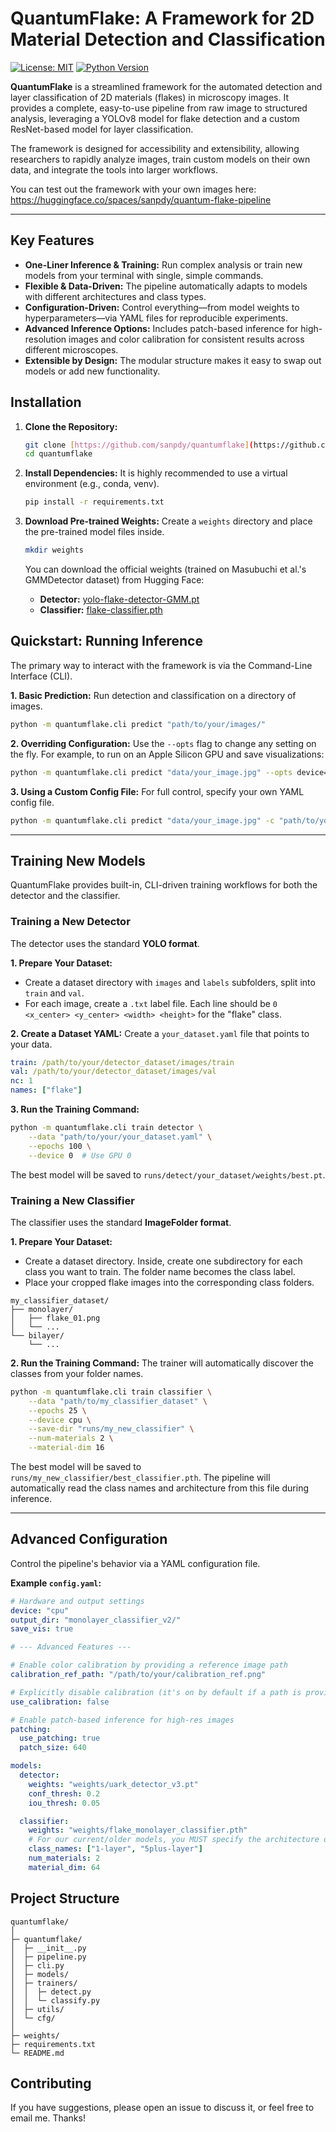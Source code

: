 # QuantumFlake: A Framework for 2D Material Detection and Classification

[![License: MIT](https://img.shields.io/badge/License-MIT-yellow.svg)](https://opensource.org/licenses/MIT)
[![Python Version](https://img.shields.io/badge/python-3.8%2B-blue.svg)](https://www.python.org/downloads/)

**QuantumFlake** is a streamlined framework for the automated detection and layer classification of 2D materials (flakes) in microscopy images. It provides a complete, easy-to-use pipeline from raw image to structured analysis, leveraging a YOLOv8 model for flake detection and a custom ResNet-based model for layer classification.

The framework is designed for accessibility and extensibility, allowing researchers to rapidly analyze images, train custom models on their own data, and integrate the tools into larger workflows.

You can test out the framework with your own images here: https://huggingface.co/spaces/sanpdy/quantum-flake-pipeline

---

## Key Features

- **One-Liner Inference & Training:** Run complex analysis or train new models from your terminal with single, simple commands.
- **Flexible & Data-Driven:** The pipeline automatically adapts to models with different architectures and class types.
- **Configuration-Driven:** Control everything—from model weights to hyperparameters—via YAML files for reproducible experiments.
- **Advanced Inference Options:** Includes patch-based inference for high-resolution images and color calibration for consistent results across different microscopes.
- **Extensible by Design:** The modular structure makes it easy to swap out models or add new functionality.

## Installation

1.  **Clone the Repository:**

    ```bash
    git clone [https://github.com/sanpdy/quantumflake](https://github.com/sanpdy/quantumflake)
    cd quantumflake
    ```

2.  **Install Dependencies:**
    It is highly recommended to use a virtual environment (e.g., conda, venv).

    ```bash
    pip install -r requirements.txt
    ```

3.  **Download Pre-trained Weights:**
    Create a `weights` directory and place the pre-trained model files inside.
    ```bash
    mkdir weights
    ```
    You can download the official weights (trained on Masubuchi et al.'s GMMDetector dataset) from Hugging Face:
    - **Detector:** [yolo-flake-detector-GMM.pt](https://huggingface.co/sanpdy/yolo-flake-detector)
    - **Classifier:** [flake-classifier.pth](https://huggingface.co/sanpdy/flake-classifier)

## Quickstart: Running Inference

The primary way to interact with the framework is via the Command-Line Interface (CLI).

**1. Basic Prediction:**
Run detection and classification on a directory of images.

```bash
python -m quantumflake.cli predict "path/to/your/images/"
```

**2. Overriding Configuration:**
Use the `--opts` flag to change any setting on the fly. For example, to run on an Apple Silicon GPU and save visualizations:

```bash
python -m quantumflake.cli predict "data/your_image.jpg" --opts device=cpu save_vis=True
```

**3. Using a Custom Config File:**
For full control, specify your own YAML config file.

```bash
python -m quantumflake.cli predict "data/your_image.jpg" -c "path/to/your/config.yaml"
```

---

## Training New Models

QuantumFlake provides built-in, CLI-driven training workflows for both the detector and the classifier.

### Training a New Detector

The detector uses the standard **YOLO format**.

**1. Prepare Your Dataset:**

- Create a dataset directory with `images` and `labels` subfolders, split into `train` and `val`.
- For each image, create a `.txt` label file. Each line should be `0 <x_center> <y_center> <width> <height>` for the "flake" class.

**2. Create a Dataset YAML:**
Create a `your_dataset.yaml` file that points to your data.

```yaml
train: /path/to/your/detector_dataset/images/train
val: /path/to/your/detector_dataset/images/val
nc: 1
names: ["flake"]
```

**3. Run the Training Command:**

```bash
python -m quantumflake.cli train detector \
    --data "path/to/your/your_dataset.yaml" \
    --epochs 100 \
    --device 0  # Use GPU 0
```

The best model will be saved to `runs/detect/your_dataset/weights/best.pt`.

### Training a New Classifier

The classifier uses the standard **ImageFolder format**.

**1. Prepare Your Dataset:**

- Create a dataset directory. Inside, create one subdirectory for each class you want to train. The folder name becomes the class label.
- Place your cropped flake images into the corresponding class folders.

```
my_classifier_dataset/
├── monolayer/
│   ├── flake_01.png
│   └── ...
└── bilayer/
    └── ...
```

**2. Run the Training Command:**
The trainer will automatically discover the classes from your folder names.

```bash
python -m quantumflake.cli train classifier \
    --data "path/to/my_classifier_dataset" \
    --epochs 25 \
    --device cpu \
    --save-dir "runs/my_new_classifier" \
    --num-materials 2 \
    --material-dim 16
```

The best model will be saved to `runs/my_new_classifier/best_classifier.pth`. The pipeline will automatically read the class names and architecture from this file during inference.

---

## Advanced Configuration

Control the pipeline's behavior via a YAML configuration file.

**Example `config.yaml`:**

```yaml
# Hardware and output settings
device: "cpu"
output_dir: "monolayer_classifier_v2/"
save_vis: true

# --- Advanced Features ---

# Enable color calibration by providing a reference image path
calibration_ref_path: "/path/to/your/calibration_ref.png"

# Explicitly disable calibration (it's on by default if a path is provided)
use_calibration: false

# Enable patch-based inference for high-res images
patching:
  use_patching: true
  patch_size: 640

models:
  detector:
    weights: "weights/uark_detector_v3.pt"
    conf_thresh: 0.2
    iou_thresh: 0.05

  classifier:
    weights: "weights/flake_monolayer_classifier.pth"
    # For our current/older models, you MUST specify the architecture details
    class_names: ["1-layer", "5plus-layer"]
    num_materials: 2
    material_dim: 64
```

## Project Structure

```
quantumflake/
│
├─ quantumflake/
│  ├─ __init__.py
│  ├─ pipeline.py
│  ├─ cli.py
│  ├─ models/
│  ├─ trainers/
│  │  ├─ detect.py
│  │  └─ classify.py
│  ├─ utils/
│  └─ cfg/
│
├─ weights/
├─ requirements.txt
└─ README.md
```

## Contributing

If you have suggestions, please open an issue to discuss it, or feel free to email me. Thanks!
